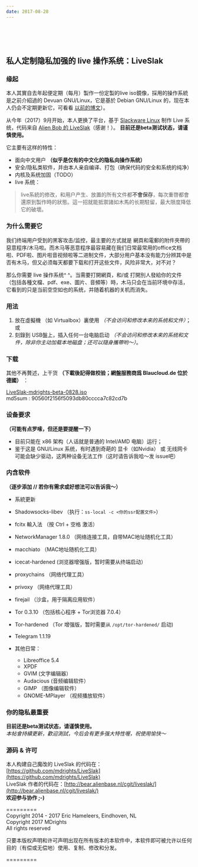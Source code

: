 ```yaml
---
date: 2017-08-28
---
```

<br />
<br />
<br />

## 私人定制隐私加强的 live 操作系统：LiveSlak


### 缘起
本人其實自去年起便定期（每月）製作一份定製的live iso鏡像，採用的操作系統是之前介紹過的 Devuan GNU/Linux，它是基於 Debian GNU/Linux 的，现在本人仍会不定期更新它，可看看 [以前的博文](https://mdrights.github.io/os-observe/posts/2017/08/Refracta-live.html)）。

从今年（2017）9月开始，本人更换了平台，基于 [Slackware Linux](http://slackware.com) 制作 Live 系统，代码来自 [Alien Bob 的 LiveSlak](http://www.slackware.com/~alien/liveslak/)（感谢！）。 **目前还是beta测试状态，请谨慎使用。**  

它主要有这样的特性：   

- 面向中文用户 __（似乎是仅有的中文化的隐私向操作系统）__  
- 安全/隐私类软件，并由本人亲自编译、打包（确保代码的安全和系统的纯净）
- 内核及系统加固（TODO）
- live 系统：

<!--more-->
> live系統的修改，和用户产生、放置的所有文件都**不會保存**，每次重啓都會還原到製作時的狀態。這一招就能抵禦諸如木馬的长期駐留，最大限度降低它的破壞。

### 为什么需要它
我们终端用户受到的黑客攻击/监控，最主要的方式就是 網頁和電郵的附件夾帶的惡意程序/木马啦。而木马等恶意程序最容易藏在我们日常最常用的office文档啦、PDF啦、图片啦音视频啦等二进制文件，大部分用户基本没有能力分辨其中是否有木马，但又必须每天都要下载和打开这些文件，风险非常大，对不对？

那么你需要 live 操作系统^ ^。当需要打開網頁，和/或 打開別人發給你的文件（包括各種文檔、pdf、exe、圖片、音頻等）時，木马只会在当前环境中存活，它看到的只是当前空空如也的系统，并随着机器的关机而消失。

### 用法
1. 放在虛擬機 （如 Virtualbox）裏使用 _（不会访问和修改本来的系统和文件）_；或 
2. 刻錄到 USB盤上，插入任何一台电脑启动 _（不会访问和修改本来的系统和文件，除非你主动加载本地磁盘；还可以隨身攜帶哟～）_。   

### 下载
其他不再贅述，上干货 __（下載後記得做校验；網盤服務商爲 Blaucloud.de 位於德國）__ ：

[LiveSlak-mdrights-beta-0828.iso](https://mdrights.blaucloud.de/index.php/s/1TBusYed5Qbu5ah)   
md5sum : 90560f2156f5093db80cccca7c82cd7b

### 设备要求  
__（可能有点罗嗦，但还是要提醒一下）__   
- 目前只能在 x86 架构（人话就是普通的 Intel/AMD 电脑）运行；
- 鉴于这是 GNU/Linux 系统，有时遇到奇葩的 显卡（如Nvidia） 或 无线网卡 可能会缺少驱动，这两种设备无法工作（这时请告诉我哈～发 issue吧）   

### 内含软件
__（逐步添加 // 若你有需求或好想法可以告诉我～）__
- 系統更新
- Shadowsocks-libev （执行：`ss-local -c <你的ssr配置文件>`）
- fcitx 輸入法 （按 Ctrl + 空格 激活）
- NetworkManager 1.8.0 （网络连接工具，自带MAC地址随机化工具） 
- macchiato （MAC地址随机化工具）
- icecat-hardened (浏览器增强版，暂时需要从终端启动）
- proxychains （网络代理工具）
- privoxy （网络代理工具）
- firejail （沙盒，用于隔离应用软件）
- Tor 0.3.10 （包括核心程序 + Tor浏览器 7.0.4）
- Tor-hardened （Tor 增强版，暂时需要从 `/opt/tor-hardened/` 启动)
- Telegram 1.1.19

- 其他日常：
    - Libreoffice 5.4
    - XPDF
    - GVIM (文字编辑器）
    - Audacious (音频编辑软件）
    - GIMP （图像编辑软件）
    - GNOME-MPlayer （视频播放软件）

### 你的隐私最重要
**目前还是beta测试状态，请谨慎使用。**  
_本帖會持續更新，歡迎測試，今后会有更多强大特性喔，祝使用愉快～_   

### 源码 & 许可
本人构建自己魔改的 LiveSlak 的代码在：[https://github.com/mdrights/LiveSlak](https://github.com/mdrights/LiveSlak)  
LiveSlak 作者的代码在：[http://bear.alienbase.nl/cgit/liveslak/](http://bear.alienbase.nl/cgit/liveslak/)  
**欢迎参与协作 ;-)**


=========  
Copyright 2014 - 2017 Eric Hameleers, Eindhoven, NL   
Copyright 2017 MDrights <mdrights at tutanota dot de>   
All rights reserved  

只要本版权声明和许可声明出现在所有版本的本软件中，本软件即可被允许以任何目的（有偿或无偿地）使用、复制、修改和分发。

=========

